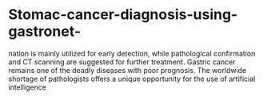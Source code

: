 # Stomac-cancer-diagnosis-using-gastronet-
nation is mainly utilized for early detection, while pathological confirmation and CT scanning are suggested for further treatment. Gastric cancer remains one of the deadly diseases with poor prognosis. The worldwide shortage of pathologists offers a unique opportunity for the use of artificial intelligence
